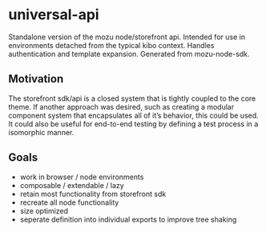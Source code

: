 # universal-api

Standalone version of the mozu node/storefront api. Intended for use in environments detached from the typical kibo context. Handles authentication and template expansion. Generated from mozu-node-sdk.

## Motivation

The storefront sdk/api is a closed system that is tightly coupled to the core theme. If another approach was desired, such as creating a modular component system that encapsulates all of it’s behavior, this could be used. It could also be useful for end-to-end testing by defining a test process in a isomorphic manner.

## Goals

- work in browser / node environments
- composable / extendable / lazy
- retain most functionality from storefront sdk
- recreate all node functionality
- size optimized
- seperate definition into individual exports to improve tree shaking
